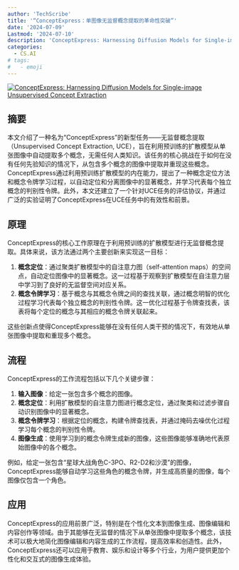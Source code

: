 ```yaml
---
author: 'TechScribe'
title: '“ConceptExpress：单图像无监督概念提取的革命性突破”'
date: '2024-07-09'
Lastmod: '2024-07-10'
description: 'ConceptExpress: Harnessing Diffusion Models for Single-image Unsupervised Concept Extraction'
categories:
  - CS.AI
# tags:
#   - emoji
---
```


[![ConceptExpress: Harnessing Diffusion Models for Single-image Unsupervised Concept Extraction](https://arxiv-research-1301205113.cos.ap-guangzhou.myqcloud.com/images/2407.07077v1.pdf_0.jpg)](https://arxiv.org/abs/2407.07077v1)

## 摘要

本文介绍了一种名为“ConceptExpress”的新型任务——无监督概念提取（Unsupervised Concept Extraction, UCE），旨在利用预训练的扩散模型从单张图像中自动提取多个概念，无需任何人类知识。该任务的核心挑战在于如何在没有任何先验知识的情况下，从包含多个概念的图像中提取并重现这些概念。ConceptExpress通过利用预训练扩散模型的内在能力，提出了一种概念定位方法和概念令牌学习过程，以自动定位和分离图像中的显著概念，并学习代表每个独立概念的判别性令牌。此外，本文还建立了一个针对UCE任务的评估协议，并通过广泛的实验证明了ConceptExpress在UCE任务中的有效性和前景。<!--more-->

## 原理

ConceptExpress的核心工作原理在于利用预训练的扩散模型进行无监督概念提取。具体来说，该方法通过两个主要创新来实现这一目标：
1. **概念定位**：通过聚类扩散模型中的自注意力图（self-attention maps）的空间点，自动定位图像中的显著概念。这一过程基于观察到扩散模型在自注意力层中学习到了良好的无监督空间对应关系。
2. **概念令牌学习**：基于概念与其概念令牌之间的查找关联，通过概念明智的优化过程学习代表每个独立概念的判别性令牌。这一优化过程基于令牌查找表，该表将每个定位的概念与其相应的概念令牌关联起来。

这些创新点使得ConceptExpress能够在没有任何人类干预的情况下，有效地从单张图像中提取和重现多个概念。

## 流程

ConceptExpress的工作流程包括以下几个关键步骤：
1. **输入图像**：给定一张包含多个概念的图像。
2. **概念定位**：利用扩散模型的自注意力图进行概念定位，通过聚类和过滤步骤自动识别图像中的显著概念。
3. **概念令牌学习**：根据定位的概念，构建令牌查找表，并通过掩码去噪优化过程学习每个概念的判别性令牌。
4. **图像生成**：使用学习到的概念令牌生成新的图像，这些图像能够准确地代表原始图像中的各个概念。

例如，给定一张包含“星球大战角色C-3PO、R2-D2和沙漠”的图像，ConceptExpress能够自动学习这些角色的概念令牌，并生成高质量的图像，每个图像仅包含一个角色。

## 应用

ConceptExpress的应用前景广泛，特别是在个性化文本到图像生成、图像编辑和内容创作等领域。由于其能够在无监督的情况下从单张图像中提取多个概念，该技术可以极大地简化图像编辑和内容生成的工作流程，提高效率和创造性。此外，ConceptExpress还可以应用于教育、娱乐和设计等多个行业，为用户提供更加个性化和交互式的图像生成体验。